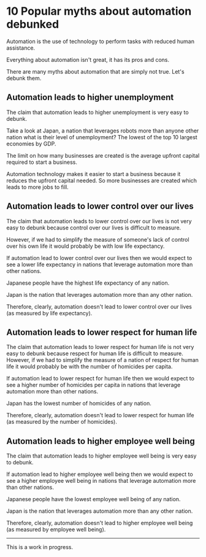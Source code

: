 # 10 Popular myths about automation debunked

Automation is the use of technology to perform tasks with reduced human assistance.

Everything about automation isn't great, it has its pros and cons.

There are many myths about automation that are simply not true. Let's debunk them.

## Automation leads to higher unemployment

The claim that automation leads to higher unemployment is very easy to debunk.

Take a look at Japan, a nation that leverages robots more than anyone other nation what is their level of unemployment? The lowest of the top 10 largest economies by GDP.

The limit on how many businesses are created is the average upfront capital required to start a business.

Automation technology makes it easier to start a business because it reduces the upfront capital needed. So more businesses are created which leads to more jobs to fill.

## Automation leads to lower control over our lives

The claim that automation leads to lower control over our lives is not very easy to debunk because control over our lives is difficult to measure.

However, if we had to simplify the measure of someone's lack of control over his own life it would probably be with low life expectancy.

If automation lead to lower control over our lives then we would expect to see a lower life expectancy in nations that leverage automation more than other nations.

Japanese people have the highest life expectancy of any nation.

Japan is the nation that leverages automation more than any other nation.

Therefore, clearly, automation doesn't lead to lower control over our lives (as measured by life expectancy).

## Automation leads to lower respect for human life

The claim that automation leads to lower respect for human life is not very easy to debunk because respect for human life is difficult to measure. However, if we had to simplify the measure of a nation of respect for human life it would probably be with the number of homicides per capita.

If automation lead to lower respect for human life then we would expect to see a higher number of homicides per capita in nations that leverage automation more than other nations.

Japan has the lowest number of homicides of any nation.

Therefore, clearly, automation doesn't lead to lower respect for human life (as measured by the number of homicides).

## Automation leads to higher employee well being

The claim that automation leads to higher employee well being is very easy to debunk.

If automation lead to higher employee well being then we would expect to see a higher employee well being in nations that leverage automation more than other nations.

Japanese people have the lowest employee well being of any nation.

Japan is the nation that leverages automation more than any other nation.

Therefore, clearly, automation doesn't lead to higher employee well being (as measured by employee well being).

<hr>

This is a work in progress.
